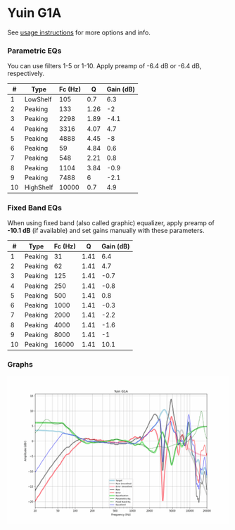 # Yuin G1A
See [usage instructions](https://github.com/jaakkopasanen/AutoEq#usage) for more options and info.

### Parametric EQs
You can use filters 1-5 or 1-10. Apply preamp of -6.4 dB or -6.4 dB, respectively.

|   # | Type      |   Fc (Hz) |    Q |   Gain (dB) |
|-----|-----------|-----------|------|-------------|
|   1 | LowShelf  |       105 | 0.7  |         6.3 |
|   2 | Peaking   |       133 | 1.26 |        -2   |
|   3 | Peaking   |      2298 | 1.89 |        -4.1 |
|   4 | Peaking   |      3316 | 4.07 |         4.7 |
|   5 | Peaking   |      4888 | 4.45 |        -8   |
|   6 | Peaking   |        59 | 4.84 |         0.6 |
|   7 | Peaking   |       548 | 2.21 |         0.8 |
|   8 | Peaking   |      1104 | 3.84 |        -0.9 |
|   9 | Peaking   |      7488 | 6    |        -2.1 |
|  10 | HighShelf |     10000 | 0.7  |         4.9 |

### Fixed Band EQs
When using fixed band (also called graphic) equalizer, apply preamp of **-10.1 dB** (if available) and set gains manually with these parameters.

|   # | Type    |   Fc (Hz) |    Q |   Gain (dB) |
|-----|---------|-----------|------|-------------|
|   1 | Peaking |        31 | 1.41 |         6.4 |
|   2 | Peaking |        62 | 1.41 |         4.7 |
|   3 | Peaking |       125 | 1.41 |        -0.7 |
|   4 | Peaking |       250 | 1.41 |        -0.8 |
|   5 | Peaking |       500 | 1.41 |         0.8 |
|   6 | Peaking |      1000 | 1.41 |        -0.3 |
|   7 | Peaking |      2000 | 1.41 |        -2.2 |
|   8 | Peaking |      4000 | 1.41 |        -1.6 |
|   9 | Peaking |      8000 | 1.41 |        -1   |
|  10 | Peaking |     16000 | 1.41 |        10.1 |

### Graphs
![](./Yuin%20G1A.png)
